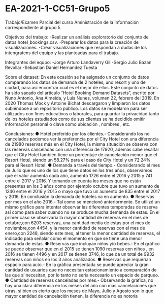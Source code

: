 # EA-2021-1-CC51-Grupo5
 Trabajo/Examen Parcial del curso Aministración de la Información correspondiente al grupo 5.
 
 Objetivos del trabajo:
 -Realizar un análisis exploratorio del conjunto de datos hotel_bookings.csv.
 -Preparar los datos para la creación de visualizaciones.
 -Crear visualizaciones que respondan a dudas de los intengratens del equipo y las planteadas para el trabajo.

 Integrantes del equpo:
 -Jorge Arturo Landaverry Gil
 -Sergio Julio Bazan Revollar
 -Sebastian Daniel Hernandez Tuesta
 
 Sobre el dataset:
 En esta ocasión se ha asignado un conjunto de datos comparando los datos de demanda
 de 2 hoteles, uno resort y uno de ciudad, para así encontrar cual es el mejor de ellos. Este
 conjunto de datos ha sido sacado del articulo “Hotel Booking Demand Datasets”, escrito por
 Nuno Antonio, Ana Almeida, y Luis Nunes, volumen 22, febrero del 2019. En 2020 Thomas
 Mock y Antoine Bichat descargaron y limpiaron los datos subiéndose a un repositorio
 público.
 Los datos se modelaron para ser utilizados con fines educativos o laborales, para guardar la
 privacidad tanto de los hoteles estudiados como de sus clientes se ha decidido omitir
 información personal o clave como ubicación , nombres , etc.
 
 Conclusiones:
 ● Hotel preferido por los clientes.- Considerando los no cancelados podemos ver la
   preferencia por el City Hotel con una diferencia de 21980 reservas más en el City
   Hotel, la misma situación se observa con las reservas canceladas con una diferencia
   de 17920, además cabe resaltar que el City Hotel también tiene un porcentaje de
   cancelación menor que el Resort Hotel, siendo un 58.27% para el caso de City Hotel
   y un 72.24% para el Resort Hotel.
 ● Demanda a través del tiempo.- Considerando el mes de Julio que es uno de los
   que tiene datos en los tres años, observamos que el valor aumenta cada año,
   aumentó 1726 entre el 2016 y 2015 y 741 entre el 2017 y 2016. Y tomando en
   cuenta los meses que no están presentes en los 3 años como por ejemplo octubre
   que tuvo un aumento de 1246 entre el 2016 y 2015 o mayo que tuvo un aumento de
   835 entre el 2017 y 2016. En conclusión la demanda de hoteles va en aumento.
 ● Reservas por mes en el año 2016.- Tal como se mencionó anteriormente. Se
   utilizó un mismo gráfico para intentar observar las diferentes temporadas de reserva
   así como para saber cuando no se produce mucha demanda de estas. En el primer
   caso se observaría la mayor cantidad de reservas en el mes de octubre,con 6203
   reservas, una cantidad media de estas por el mes de noviembre,con 4454, y la
   menor cantidad de reservas con el mes de enero,con 2248, siendo este mes, al
   tener la menor cantidad de reservas, el indicado para señalar como el momento en
   que se tiene una menor demanda de estas.
 ● Reservas que incluyan niños y/o bebes.- En el gráfico se puede observar que en
   el 2015 se tienen 1090 reservas con niños , en 2016 se tienen 4496 y en 2017 se
   tienen 3746, lo que da un total de 9932 reservas con niños en los 3 años analizados.
 ● Reservas que requerían espacio para auto.- En la gráfica presentada se puede
   apreciar la gran cantidad de usuarios que no necesitan estacionamiento a
   comparación de las que sí necesitan, por lo tanto no sería necesario un espacio de
   parqueo.
 ● Cantidad de reservas canceladas por mes.- Observando la gráfica, no hay una
   clara diferencia en los meses del año con más cancelaciones que otras, si bien es
   cierto que los meses de Mayo, Julio y Agosto son lo que mayor cantidad de
   cancelación tienen, la diferencia no es notoria
